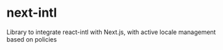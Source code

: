 # next-intl
Library to integrate react-intl with Next.js, with active locale management based on policies
